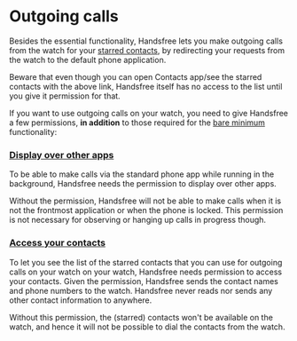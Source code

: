 # Outgoing calls

Besides the essential functionality, Handsfree lets you make outgoing calls from the watch for your [starred contacts](contacts://starred), by redirecting your requests from the watch to the default phone application. 

Beware that even though you can open Contacts app/see the starred contacts with the above link, Handsfree itself has no access to the list until you give it permission for that.

If you want to use outgoing calls on your watch, you need to give Handsfree a few permissions, **in addition** to those required for the [bare minimum](link://onboarding_essentials) functionality:

### [Display over other apps](permissions://?draw_overlays)

To be able to make calls via the standard phone app while running in the background, Handsfree needs the permission to display over other apps.

Without the permission, Handsfree will not be able to make calls when it is not the frontmost application or when the phone is locked. This permission is not necessary for observing or hanging up calls in progress though.

### [Access your contacts](permissions://?manifest=android.permission.READ_CONTACTS)

To let you see the list of the starred contacts that you can use for outgoing calls on your watch on your watch, Handsfree needs permission to access your contacts. Given the permission, Handsfree sends the contact names and phone numbers to the watch. Handsfree never reads nor sends any other contact information to anywhere.

Without this permission, the (starred) contacts won't be available on the watch, and hence it will not be possible to dial the contacts from the watch.

